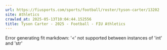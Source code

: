 ```yaml
---
url: https://fiusports.com/sports/football/roster/tyson-carter/13202
site: Athletics
crawled_at: 2025-05-13T10:04:44.152556
title: Tyson Carter - 2025 - Football - FIU Athletics
---
```


Error generating fit markdown: '<' not supported between instances of 'int' and 'str'